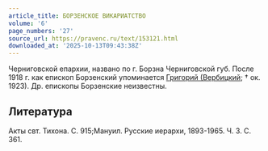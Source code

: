 ```yaml
---
article_title: БОРЗЕНСКОЕ ВИКАРИАТСТВО
volume: '6'
page_numbers: '27'
source_url: https://pravenc.ru/text/153121.html
downloaded_at: '2025-10-13T09:43:38Z'
---
```


Черниговской епархии, названо по г. Борзна Черниговской губ. После 1918 г. как епископ Борзенский упоминается [Григорий (Вербицкий](<https://pravenc.ru/text/Григорий (Вербицкий.html>); † ок. 1923). Др. епископы Борзенские неизвестны.

## Литература

Акты свт. Тихона. С. 915;Мануил. Русские иерархи, 1893-1965. Ч. 3. С. 361.
